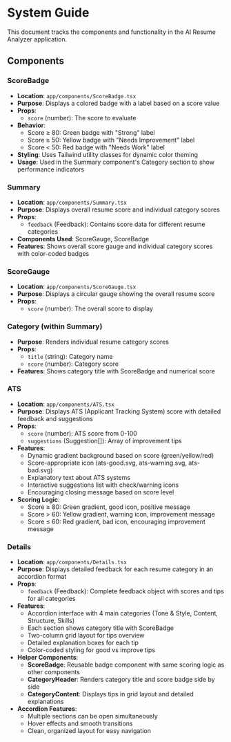 # System Guide

This document tracks the components and functionality in the AI Resume Analyzer application.

## Components

### ScoreBadge
- **Location**: `app/components/ScoreBadge.tsx`
- **Purpose**: Displays a colored badge with a label based on a score value
- **Props**: 
  - `score` (number): The score to evaluate
- **Behavior**:
  - Score ≥ 80: Green badge with "Strong" label
  - Score ≥ 50: Yellow badge with "Needs Improvement" label  
  - Score < 50: Red badge with "Needs Work" label
- **Styling**: Uses Tailwind utility classes for dynamic color theming
- **Usage**: Used in the Summary component's Category section to show performance indicators

### Summary
- **Location**: `app/components/Summary.tsx`
- **Purpose**: Displays overall resume score and individual category scores
- **Props**:
  - `feedback` (Feedback): Contains score data for different resume categories
- **Components Used**: ScoreGauge, ScoreBadge
- **Features**: Shows overall score gauge and individual category scores with color-coded badges

### ScoreGauge
- **Location**: `app/components/ScoreGauge.tsx`
- **Purpose**: Displays a circular gauge showing the overall resume score
- **Props**:
  - `score` (number): The overall score to display

### Category (within Summary)
- **Purpose**: Renders individual resume category scores
- **Props**:
  - `title` (string): Category name
  - `score` (number): Category score
- **Features**: Shows category title with ScoreBadge and numerical score

### ATS
- **Location**: `app/components/ATS.tsx`
- **Purpose**: Displays ATS (Applicant Tracking System) score with detailed feedback and suggestions
- **Props**:
  - `score` (number): ATS score from 0-100
  - `suggestions` (Suggestion[]): Array of improvement tips
- **Features**:
  - Dynamic gradient background based on score (green/yellow/red)
  - Score-appropriate icon (ats-good.svg, ats-warning.svg, ats-bad.svg)
  - Explanatory text about ATS systems
  - Interactive suggestions list with check/warning icons
  - Encouraging closing message based on score level
- **Scoring Logic**:
  - Score ≥ 80: Green gradient, good icon, positive message
  - Score > 60: Yellow gradient, warning icon, improvement message
  - Score ≤ 60: Red gradient, bad icon, encouraging improvement message

### Details
- **Location**: `app/components/Details.tsx`
- **Purpose**: Displays detailed feedback for each resume category in an accordion format
- **Props**:
  - `feedback` (Feedback): Complete feedback object with scores and tips for all categories
- **Features**:
  - Accordion interface with 4 main categories (Tone & Style, Content, Structure, Skills)
  - Each section shows category title with ScoreBadge
  - Two-column grid layout for tips overview
  - Detailed explanation boxes for each tip
  - Color-coded styling for good vs improve tips
- **Helper Components**:
  - **ScoreBadge**: Reusable badge component with same scoring logic as other components
  - **CategoryHeader**: Renders category title and score badge side by side
  - **CategoryContent**: Displays tips in grid layout and detailed explanations
- **Accordion Features**:
  - Multiple sections can be open simultaneously
  - Hover effects and smooth transitions
  - Clean, organized layout for easy navigation 